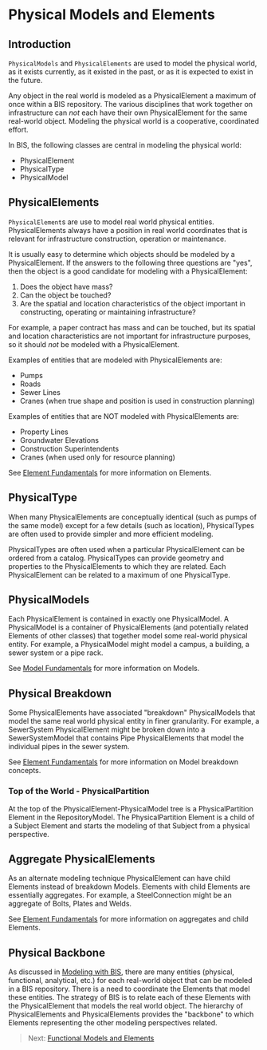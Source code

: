 # Physical Models and Elements

<!-- Responsible for this page: ?????? -->

## Introduction

`PhysicalModels` and `PhysicalElements` are used to model the physical world, as it exists currently, as it existed in the past, or as it is expected to exist in the future.

Any object in the real world is modeled as a PhysicalElement a maximum of once within a BIS repository. The various disciplines that work together on infrastructure can *not* each have their own PhysicalElement for the same real-world object. Modeling the physical world is a cooperative, coordinated effort.

In BIS, the following classes are central in modeling the physical world:

- PhysicalElement
- PhysicalType
- PhysicalModel

## PhysicalElements

`PhysicalElement`s are use to model real world physical entities. PhysicalElements always have a position in real world coordinates that is relevant for infrastructure construction, operation or maintenance.

It is usually easy to determine which objects should be modeled by a PhysicalElement. If the answers to the following three questions are "yes", then the object is a good candidate for modeling with a PhysicalElement:

1. Does the object have mass?
2. Can the object be touched?
3. Are the spatial and location characteristics of the object important in constructing, operating or maintaining infrastructure?

For example, a paper contract has mass and can be touched, but its spatial and location characteristics are not important for infrastructure purposes, so it should *not* be modeled with a PhysicalElement.

Examples of entities that are modeled with PhysicalElements are:

- Pumps
- Roads
- Sewer Lines
- Cranes (when true shape and position is used in construction planning)

Examples of entities that are NOT modeled with PhysicalElements are:

- Property Lines
- Groundwater Elevations
- Construction Superintendents
- Cranes (when used only for resource planning)

See [Element Fundamentals](./element-fundamentals.md) for more information on Elements.

## PhysicalType

When many PhysicalElements are conceptually identical (such as pumps of the same model) except for a few details (such as location), PhysicalTypes are often used to provide simpler and more efficient modeling.

PhysicalTypes are often used when a particular PhysicalElement can be ordered from a catalog.
PhysicalTypes can provide geometry and properties to the PhysicalElements to which they are related.
Each PhysicalElement can be related to a maximum of one PhysicalType.

## PhysicalModels

Each PhysicalElement is contained in exactly one PhysicalModel. A PhysicalModel is a container of PhysicalElements (and potentially related Elements of other classes) that together model some real-world physical entity. For example, a PhysicalModel might model a campus, a building, a sewer system or a pipe rack.

See [Model Fundamentals](./model-fundamentals.md) for more information on Models.

## Physical Breakdown

Some PhysicalElements have associated "breakdown" PhysicalModels that model the same real world physical entity in finer granularity. For example, a SewerSystem PhysicalElement might be broken down into a SewerSystemModel that contains Pipe PhysicalElements that model the individual pipes in the sewer system.

See  [Element Fundamentals](./element-fundamentals.md) for more information on Model breakdown concepts.

### Top of the World - PhysicalPartition

At the top of the PhysicalElement-PhysicalModel tree is a PhysicalPartition Element in the RepositoryModel. The PhysicalPartition Element is a child of a Subject Element and starts the modeling of that Subject from a physical perspective.

## Aggregate PhysicalElements

As an alternate modeling technique PhysicalElement can have child Elements instead of breakdown Models. Elements with child Elements are essentially aggregates. For example, a SteelConnection might be an aggregate of Bolts, Plates and Welds.

See  [Element Fundamentals](./element-fundamentals.md) for more information on aggregates and child Elements.

## Physical Backbone

As discussed in [Modeling with BIS](./modeling-with-bis.md), there are many entities (physical, functional, analytical, etc.) for each real-world object that can be modeled in a BIS repository. There is a need to coordinate the Elements that model these entities. The strategy of BIS is to relate each of these Elements with the PhysicalElement that models the real world object. The hierarchy of PhysicalElements and PhysicalElements provides the "backbone" to which Elements representing the other modeling perspectives related.

<!-- Future work:
1. Explain Physical breakdowns strategy (Site, Facility, System, etc.)...after we lock it down.
2. Provide example hierarchies
3. Redo outline. Likely strategy:
    ## Introduction
    ## PhysicalElements, PhysicalTypes and PhysicalModels
    ## Physical Backbone
    ## Physical Model Hierarchy
4. Supplement with more figures.
-->

> Next: [Functional Models and Elements](./functional-models-and-elements.md)
